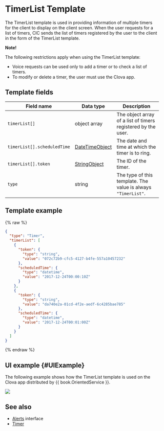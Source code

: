 # TimerList Template
The TimerList template is used in providing information of multiple timers for the client to display on the client screen. When the user requests for a list of timers, CIC sends the list of timers registered by the user to the client in the form of the TimerList template.

<div class="note">
<p><strong>Note!</strong></p>
<p>The following restrictions apply when using the TimerList template:</p>
<ul>
  <li>Voice requests can be used only to add a timer or to check a list of timers.</li>
  <li>To modify or delete a timer, the user must use the Clova app.</li>
</ul>
</div>

## Template fields

| Field name       | Data type    | Description                     |
|---------------|---------|-----------------------------|
| `timerList[]`               | object array  | The object array of a list of timers registered by the user.                                                                                         |
| `timerList[].scheduledTime` | [DateTimeObject](/CIC/References/ContentTemplates/Shared_Objects.md#DateTimeObject) | The date and time at which the timer is to ring.                    |
| `timerList[].token`         | [StringObject](/CIC/References/ContentTemplates/Shared_Objects.md#StringObject)     | The ID of the timer.                             |
| `type`                      | string                                                                              | The type of this template. The value is always `"TimerList"`.      |

## Template example

{% raw %}

```json
{
  "type": "Timer",
  "timerList": [
    {
      "token": {
        "type": "string",
        "value": "072c72b9-cfc5-4127-b4fe-557a10457232"
      },
      "scheduledTime": {
        "type": "datetime",
        "value": "2017-12-24T00:00:10Z"
      }
    },
    {
      "token": {
        "type": "string",
        "value": "da740e2a-01cd-4f2e-aedf-6c4285bae785"
      },
      "scheduledTime": {
        "type": "datetime",
        "value": "2017-12-24T00:01:00Z"
      }
    }
  ]
}
```

{% endraw %}

## UI example {#UIExample}

The following example shows how the TimerList template is used on the Clova app distributed by {{ book.OrientedService }}.

![](/CIC/Resources/Images/Content_Template-TimerList.png)

## See also
* [Alerts](/CIC/References/CICInterface/Alerts.md) interface
* [Timer](/CIC/References/ContentTemplates/Timer.md)
